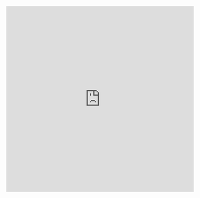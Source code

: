 <iframe src="https://storymaps.arcgis.com/stories/ef62230064dc4e32a7e138765d201d52?header" width="100%" height="500px" frameborder="0" allowfullscreen allow="geolocation"></iframe>
